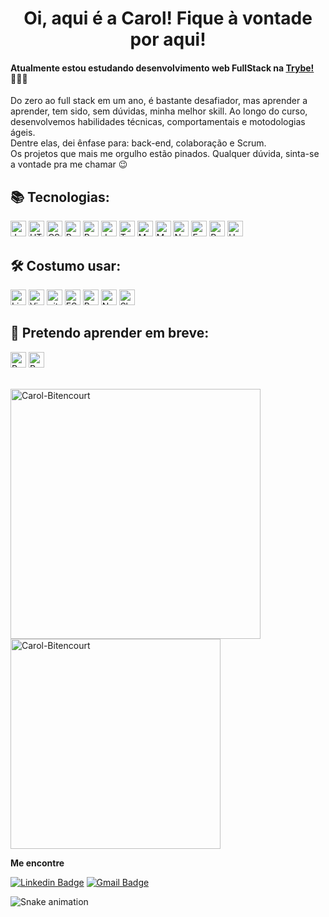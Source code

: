 <div align='center'> <h1> Oi, aqui é a Carol! Fique à vontade por aqui!</h1></div>

#### Atualmente estou estudando desenvolvimento web FullStack na [Trybe!](https://www.betrybe.com/) 👩🏽‍💻


Do zero ao full stack em um ano, é bastante desafiador, mas aprender a aprender, tem sido, sem dúvidas, minha melhor skill.
Ao longo do curso, desenvolvemos habilidades técnicas, comportamentais e motodologias ágeis.<br/>
Dentre elas, dei ênfase para:
back-end, colaboração e Scrum.<br/>
Os projetos que mais me orgulho estão pinados.
Qualquer dúvida, sinta-se a vontade pra me chamar 😉
<br />


 ## 📚 Tecnologias:

<img src="https://img.shields.io/badge/JavaScript-282C34?logo=javascript&logoColor=F7DF1E" alt="JavaScript logo" title="JavaScript" height="25" /> <img src="https://img.shields.io/badge/HTML5-282C34?logo=html5&logoColor=E34F26" alt="HTML5 logo" title="HTML5" height="25" /> <img src="https://img.shields.io/badge/CSS3-282C34?logo=css3&logoColor=1572B6" alt="CSS3 logo" title="CSS3" height="25" /> <img src="https://img.shields.io/badge/React-282C34?logo=react&logoColor=61DAFB" alt="React logo" title="React.js / React Native" height="25" /> <img src="https://img.shields.io/badge/Redux-282C34?logo=redux&logoColor=764ABC" alt="Redux logo" title="Redux" height="25" /> <img src="https://img.shields.io/badge/Jest-282C34?logo=jest&logoColor=cc0000" alt="Jest logo" title="Jest" height="25" /> <img src="https://img.shields.io/badge/TestingLibrary-282C34?logo=testing-library&logoColor=%23E33332" alt="Testing Library logo" title="TestingLibrary" height="25" /> <img src="https://img.shields.io/badge/MySQL-282C34?logo=MySQL&logoColor=f29111" alt="MySQL logo" title="MySQL" height="25" /> <img src="https://img.shields.io/badge/MongoDB-282C34?logo=MongoDB&logoColor=589636" alt="MongoDB logo" title="MongoDB" height="25" /> <img src="https://img.shields.io/badge/Node.js-282C34?logo=Node.js&logoColor=#339933" alt="Node logo" title="Node" height="25" /> <img src="https://img.shields.io/badge/Express-282C34?logo=Express&logoColor=#339933" alt="Express logo" title="Express" height="25" /> <img src="https://img.shields.io/badge/Python-282C34?logo=Python&logoColor=ffdd54" alt="Python logo" title="Python" height="25" /> <img src="https://img.shields.io/badge/Heroku-282C34?logo=Heroku&logoColor=764ABC" alt="Heroku logo" title="Heroku" height="25" />

  
## 🛠️ Costumo usar:
<img src="https://img.shields.io/badge/Linux-282C34?logo=Linux&logoColor=FFFFFF" alt="Linux logo" title="Linux" height="25" /> <img src="https://img.shields.io/badge/VS%20Code-282C34?logo=visual-studio-code&logoColor=007ACC" alt="Visual Studio Code logo" title="Visual Studio Code" height="25" /> <img src="https://img.shields.io/badge/git-282C34?logo=git&logoColor=F05032" alt="git logo" title="git" height="25" />  <img src="https://img.shields.io/badge/ESLint-282C34?logo=eslint&logoColor=191970" alt191970="ESLint logo" title="ESLint" height="25" /> <img src="https://img.shields.io/badge/Bootstrap-282C34?logo=bootstrap&logoColor=836FFF" alt="Bootstrap logo" title="ESLint" height="25" /> <img src="https://img.shields.io/badge/Notion-282C34?logo=notion&logoColor=FFFFF" alt="Notion logo" title="Notion" height="25" /> <img src="https://img.shields.io/badge/Slack-282C34?logo=Slack&logoColor=2EB67D" alt="Slack logo" title="Slack" height="25" />






## 📖 Pretendo aprender em breve:
<img src="https://img.shields.io/badge/Pandas-282C34?logo=Pandas&logoColor=white" alt="Pandas logo" title="Pandas" height="25" />  <img src="https://img.shields.io/badge/R-282C34?logo=R&logoColor=white" alt="R logo" title="R" height="25" />


<br />
<a href="https://github.com/Carol-Bitencourt">
  <img align="center" width="400px" src="https://github-readme-stats.vercel.app/api?username=Carol-Bitencourt&show_icons=true&theme=dracula" alt="Carol-Bitencourt" />
</a>
<a href="https://github.com/Carol-Bitencourt">
  <img align="center" width="336px" src="https://github-readme-stats.vercel.app/api/top-langs/?username=Carol-Bitencourt&layout=compact&theme=dracula" alt="Carol-Bitencourt" />
</a>
<br />

**Me encontre**

[![Linkedin Badge](https://img.shields.io/badge/-LinkedIn-0077B5?style=flat-square&logo=Linkedin&logoColor=white&link=https://www.linkedin.com/in/carolbitencourtt/)](https://www.linkedin.com/in/carolbitencourtt/)
[![Gmail Badge](https://img.shields.io/badge/-Gmail-D14836?style=flat-square&logo=Gmail&logoColor=white&link=mailto:carolmedeirosbitencourt@gmail.com)](mailto:carolmedeirosbitencourt@gmail.com)

![Snake animation](https://github.com/Carol-Bitencourt/Carol-Bitencourt/blob/output/github-contribution-grid-snake.svg)
